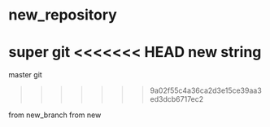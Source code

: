 # new_repository
super git
<<<<<<< HEAD
new string
=======
master git
>>>>>>> 9a02f55c4a36ca2d3e15ce39aa3ed3dcb6717ec2

from new_branch
from new